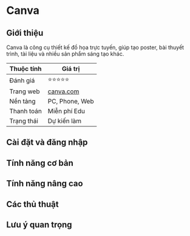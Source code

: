 # Canva

## Giới thiệu

Canva là công cụ thiết kế đồ họa trực tuyến, giúp tạo poster, bài thuyết trình, tài liệu và nhiều sản phẩm sáng tạo khác.

| Thuộc tính         | Giá trị                                  |
|--------------------|------------------------------------------|
| Đánh giá           | ⭐⭐⭐⭐⭐                                   |
| Trang web          | [canva.com](https://canva.com)           |
| Nền tảng           | PC, Phone, Web                           |
| Thanh toán         | Miễn phí Edu                             |
| Trạng thái         | Dự kiến làm                              |

## Cài đặt và đăng nhập

## Tính năng cơ bản

## Tính năng nâng cao

## Các thủ thuật

## Lưu ý quan trọng
